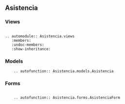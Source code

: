 ## Asistencia

### Views

```{eval-rst}

.. automodule:: Asistencia.views
   :members:
   :undoc-members:
   :show-inheritance:

```

### Models

```{eval-rst}
    .. autofunction:: Asistencia.models.Asistencia
```

### Forms

```{eval-rst}

    .. autofunction:: Asistencia.forms.AsistenciaForm


```
